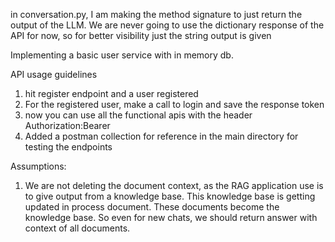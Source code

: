 in conversation.py, I am making the method signature to just return the output of the LLM. We are never going to use the dictionary response of the API for now, so for better visibility just the string output is given

Implementing a basic user service with in memory db. 

API usage guidelines

1. hit register endpoint and a user registered
2. For the registered user, make a call to login and save the response token
3. now you can use all the functional apis with the header Authorization:Bearer <token>
4. Added a postman collection for reference in the main directory for testing the endpoints

Assumptions:
1. We are not deleting the document context, as the RAG application use is to give output from a knowledge base. This knowledge base is getting updated in process document. These documents become the knowledge base. So even for new chats, we should return answer with context of all documents.